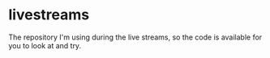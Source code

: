 # livestreams
The repository I'm using during the live streams, so the code is available for you to look at and try. 
